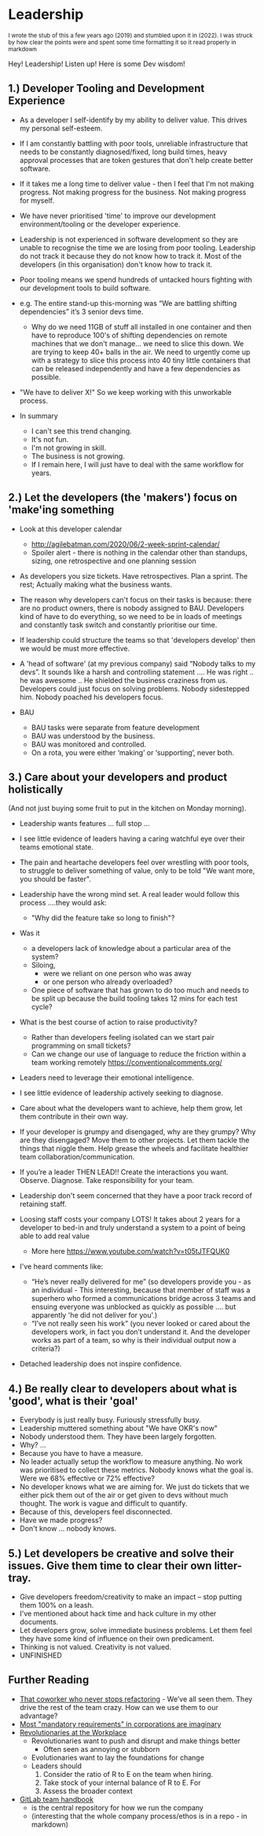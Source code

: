 Leadership
==========

<sub>
I wrote the stub of this a few years ago (2019) and stumbled upon it in (2022). I was struck by how clear the points were and spent some time formatting it so it read properly in markdown
</sub>

Hey! Leadership! Listen up! Here is some Dev wisdom!


## 1.) Developer Tooling and Development Experience

* As a developer I self-identify by my ability to deliver value. This drives my personal self-esteem.
* If I am constantly battling with poor tools, unreliable infrastructure that needs to be constantly diagnosed/fixed, long build times, heavy approval processes that are token gestures that don't help create better software.
* If it takes me a long time to deliver value - then I feel that I'm not making progress. Not making progress for the business. Not making progress for myself.

* We have never prioritised 'time' to improve our development environment/tooling or the developer experience.
* Leadership is not experienced in software development so they are unable to recognise the time we are losing from poor tooling. Leadership do not track it because they do not know how to track it. Most of the developers (in this organisation) don't know how to track it.
* Poor tooling means we spend hundreds of untacked hours fighting with our development tools to build software.

* e.g. The entire stand-up this-morning was “We are battling shifting dependencies” it’s 3 senior devs time.
    * Why do we need 11GB of stuff all installed in one container and then have to reproduce 100's of shifting dependencies on remote machines that we don't manage… we need to slice this down. We are trying to keep 40+ balls in the air. We need to urgently come up with a strategy to slice this process into 40 tiny little containers that can be released independently and have a few dependencies as possible.

* "We have to deliver X!" So we keep working with this unworkable process.
* In summary
    * I can't see this trend changing.
    * It's not fun.
    * I'm not growing in skill.
    * The business is not growing.
    * If I remain here, I will just have to deal with the same workflow for years.


## 2.) Let the developers (the 'makers') focus on 'make'ing something

* Look at this developer calendar
    * http://agilebatman.com/2020/06/2-week-sprint-calendar/
    * Spoiler alert - there is nothing in the calendar other than standups, sizing, one retrospective and one planning session
* As developers you size tickets. Have retrospectives. Plan a sprint. The rest; Actually making what the business wants.

* The reason why developers can't focus on their tasks is because: there are no product owners, there is nobody assigned to BAU. Developers kind of have to do everything, so we need to be in loads of meetings and constantly task switch and constantly prioritise our time.
* If leadership could structure the teams so that 'developers develop' then we would be must more effective.
* A 'head of software' (at my previous company) said “Nobody talks to my devs”. It sounds like a harsh and controlling statement …. He was right .. he was awesome .. He shielded the business craziness from us. Developers could just focus on solving problems. Nobody sidestepped him. Nobody poached his developers focus.

* BAU
    * BAU tasks were separate from feature development
    * BAU was understood by the business.
    * BAU was monitored and controlled.
    * On a rota, you were either ‘making’ or ‘supporting’, never both.


## 3.) Care about your developers and product holistically
(And not just buying some fruit to put in the kitchen on Monday morning).

* Leadership wants features ... full stop ...
* I see little evidence of leaders having a caring watchful eye over their teams emotional state.
* The pain and heartache developers feel over wrestling with poor tools, to struggle to deliver something of value, only to be told "We want more, you should be faster".
* Leadership have the wrong mind set. A real leader would follow this process ....they would ask:
    * "Why did the feature take so long to finish"?
* Was it 
    * a developers lack of knowledge about a particular area of the system? 
    * Siloing, 
        * were we reliant on one person who was away 
        * or one person who already overloaded? 
    * One piece of software that has grown to do too much and needs to be split up because the build tooling takes 12 mins for each test cycle?
* What is the best course of action to raise productivity? 
    * Rather than developers feeling isolated can we start pair programming on small tickets? 
    * Can we change our use of language to reduce the friction within a team working remotely https://conventionalcomments.org/ 
* Leaders need to leverage their emotional intelligence.

* I see little evidence of leadership actively seeking to diagnose.

* Care about what the developers want to achieve, help them grow, let them contribute in their own way.
* If your developer is grumpy and disengaged, why are they grumpy? Why are they disengaged? Move them to other projects. Let them tackle the things that niggle them. Help grease the wheels and facilitate healthier team collaboration/communication. 
* If you’re a leader THEN LEAD!! Create the interactions you want. Observe. Diagnose. Take responsibility for your team.

* Leadership don't seem concerned that they have a poor track record of retaining staff.
* Loosing staff costs your company LOTS! It takes about 2 years for a developer to bed-in and truly understand a system to a point of being able to add real value
    * More here https://www.youtube.com/watch?v=t05tJTFQUK0
* I've heard comments like:
    * “He’s never really delivered for me” (so developers provide you - as an individual - This interesting, because that member of staff was a superhero who formed a communications bridge across 3 teams and ensuing everyone was unblocked as quickly as possible .... but apparently 'he did not deliver for you'.)
    * “I’ve not really seen his work” (you never looked or cared about the developers work, in fact you don’t understand it. And the developer works as part of a team, so why is their individual output now a criteria?)
* Detached leadership does not inspire confidence.


## 4.) Be really clear to developers about what is 'good', what is their 'goal'
* Everybody is just really busy. Furiously stressfully busy.
* Leadership muttered something about "We have OKR's now"
* Nobody understood them. They have been largely forgotten.
* Why? ...
* Because you have to have a measure.
* No leader actually setup the workflow to measure anything. No work was prioritised to collect these metrics. Nobody knows what the goal is. Were we 68% effective or 72% effective?
* No developer knows what we are aiming for. We just do tickets that we either pick them out of the air or get given to devs without much thought. The work is vague and difficult to quantify.
* Because of this, developers feel disconnected.
* Have we made progress?
* Don't know ... nobody knows.


## 5.) Let developers be creative and solve their issues. Give them time to clear their own litter-tray.
* Give developers freedom/creativity to make an impact – stop putting them 100% on a leash.
* I've mentioned about hack time and hack culture in my other documents.
* Let developers grow, solve immediate business problems. Let them feel they have some kind of influence on their own predicament. 
* Thinking is not valued. Creativity is not valued.
* UNFINISHED





Further Reading
---------------

* [That coworker who never stops refactoring](https://critter.blog/2020/08/11/that-coworker-who-never-stops-refactoring/) - We’ve all seen them. They drive the rest of the team crazy. How can we use them to our advantage?
* [Most "mandatory requirements" in corporations are imaginary](https://nibblestew.blogspot.com/2020/08/most-mandatory-requirements-in.html)
* [Revolutionaries at the Workplace](https://damnoptimist.substack.com/p/revolutionaries-at-the-workplace)
    * Revolutionaries want to push and disrupt and make things better
        * Often seen as annoying or stubborn
    * Evolutionaries want to lay the foundations for change
    * Leaders should
        1. Consider the ratio of R to E on the team when hiring.
        2. Take stock of your internal balance of R to E. For 
        3. Assess the broader context
* [GitLab team handbook](https://about.gitlab.com/handbook/)
    * is the central repository for how we run the company
    * (interesting that the whole company process/ethos is in a repo - in markdown)